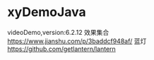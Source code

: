 # xyDemoJava
videoDemo,version:6.2.12
效果集合
https://www.jianshu.com/p/3baddcf948af/
蓝灯
https://github.com/getlantern/lantern
